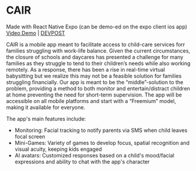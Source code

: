 # CAIR

Made with React Native Expo (can be demo-ed on the expo client ios app)  
[Video Demo](https://drive.google.com/file/d/1f7dAmIXoVDQCWt2B9ikqww63-30CiWoj/view?usp=sharing) | 
[DEVPOST](https://devpost.com/software/cair-knzbi6)

CAIR is a mobile app meant to facilitate access to child-care services forr families struggling with work-life balance. Given the current circumstances, the closure of schools and daycares has presented a challenge for many families as they struggle to tend to their children’s needs while also working remotely. As a response, there has been a rise in real-time virtual babysitting but we realize this may not be a feasible solution for families struggling financially. Our app is meant to be the “middle”-solution to the problem, providing a method to both monitor and entertain/distract children at home preventing the need for short-term supervision. The app will be accessible on all mobile platforms and start with a “Freemium” model, making it available for everyone.

The app's main features include:
* Monitoring: Facial tracking to notify parents via SMS when child leaves focal screen 
* Mini-Games: Variety of games to develop focus, spatial recognition and visual acuity, keeping kids engaged
* AI avatars: Customized responses based on a child's mood/facial expressions and ability to chat with the app's character 


